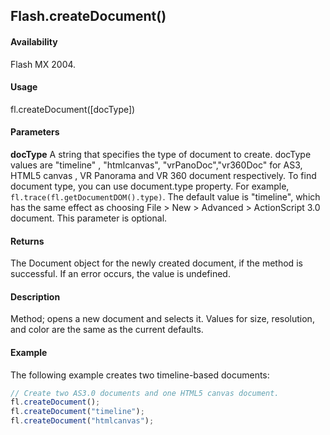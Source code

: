 ## Flash.createDocument()

#### Availability

Flash MX 2004.

#### Usage

fl.createDocument([docType])

#### Parameters

**docType** A string that specifies the type of document to create. docType values are "timeline" , "htmlcanvas", "vrPanoDoc","vr360Doc"  for AS3, HTML5 canvas , VR Panorama and VR 360 document respectively. To find document type, you can use document.type property. For example, ```fl.trace(fl.getDocumentDOM().type)```. The default value is "timeline", which has the same effect as choosing File > New > Advanced > ActionScript 3.0 document. This parameter is optional.

#### Returns

The Document object for the newly created document, if the method is successful. If an error occurs, the value is
undefined.

#### Description

Method; opens a new document and selects it. Values for size, resolution, and color are the same as the current defaults.

#### Example

The following example creates two timeline-based documents:

```javascript
// Create two AS3.0 documents and one HTML5 canvas document.
fl.createDocument();
fl.createDocument("timeline");
fl.createDocument("htmlcanvas");
```
